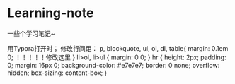 # Learning-note
一些个学习笔记~

用Typora打开时；
  修改行间距：
  p,
blockquote,
ul,
ol,
dl,
table{
    margin: 0.1em 0;  ！！！！！修改这里
}
li>ol,
li>ul {
    margin: 0 0;
}
hr {
    height: 2px;
    padding: 0;
    margin: 16px 0;
    background-color: #e7e7e7;
    border: 0 none;
    overflow: hidden;
    box-sizing: content-box;
}
